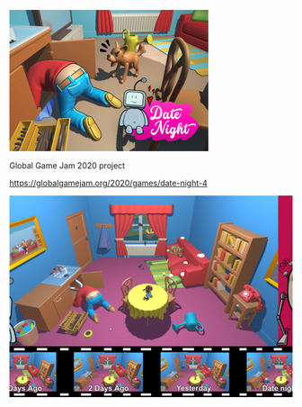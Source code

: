 ![logo](https://raw.githubusercontent.com/Oletus/ggj20-datenight/master/datenight_main.png)

Global Game Jam 2020 project

https://globalgamejam.org/2020/games/date-night-4

![screenshot](https://raw.githubusercontent.com/Oletus/ggj20-datenight/master/datenight_screenshot-1.png)
